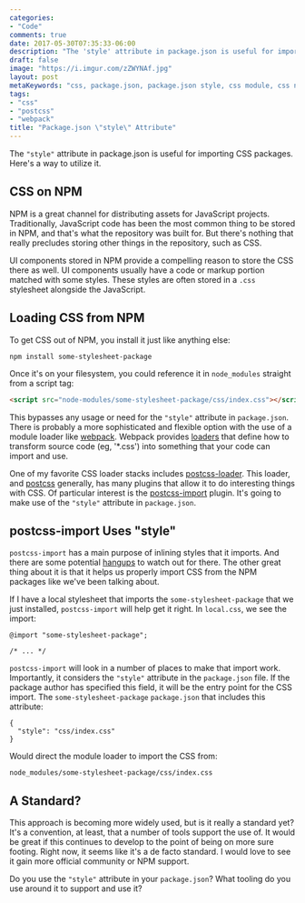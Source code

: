 ```yaml
---
categories:
- "Code"
comments: true
date: 2017-05-30T07:35:33-06:00
description: "The 'style' attribute in package.json is useful for importing CSS packages."
draft: false
image: "https://i.imgur.com/zZWYNAf.jpg"
layout: post
metaKeywords: "css, package.json, package.json style, css module, css npm package, css package, entry point"
tags:
- "css"
- "postcss"
- "webpack"
title: "Package.json \"style\" Attribute"
---
```


The `"style"` attribute in package.json is useful for importing CSS packages.  Here's a way to utilize it.

<!--more-->

## CSS on NPM

NPM is a great channel for distributing assets for JavaScript projects.  Traditionally, JavaScript code has been the most common thing to be stored in NPM, and that's what the repository was built for.  But there's nothing that really precludes storing other things in the repository, such as CSS.

UI components stored in NPM provide a compelling reason to store the CSS there as well.  UI components usually have a code or markup portion matched with some styles.  These styles are often stored in a `.css` stylesheet alongside the JavaScript. 

## Loading CSS from NPM

To get CSS out of NPM, you install it just like anything else:

```
npm install some-stylesheet-package
```

Once it's on your filesystem, you could reference it in `node_modules` straight from a script tag:

```html
<script src="node-modules/some-stylesheet-package/css/index.css"></script>
```

This bypasses any usage or need for the `"style"` attribute in `package.json`. There is probably a more sophisticated and flexible option with the use of a module loader like [webpack](https://webpack.js.org/).  Webpack provides [loaders](https://webpack.js.org/concepts/loaders/) that define how to transform source code (eg, '*.css') into something that your code can import and use.  

One of my favorite CSS loader stacks includes [postcss-loader](https://github.com/postcss/postcss-loader).  This loader, and [postcss](https://github.com/postcss/postcss) generally, has many plugins that allow it to do interesting things with CSS.  Of particular interest is the [postcss-import](https://github.com/postcss/postcss-import) plugin.  It's going to make use of the `"style"` attribute in `package.json`.

## postcss-import Uses "style"

`postcss-import` has a main purpose of inlining styles that it imports.  And there are some potential [hangups](/post/css-module-selectors-pileup-with-postcss-import/) to watch out for there.  The other great thing about it is that it helps us properly import CSS from the NPM packages like we've been talking about.

If I have a local stylesheet that imports the `some-stylesheet-package` that we just installed, `postcss-import` will help get it right.  In `local.css`, we see the import:

```
@import "some-stylesheet-package";

/* ... */
```

`postcss-import` will look in a number of places to make that import work.  Importantly, it considers the `"style"` attribute in the `package.json` file.  If the package author has specified this field, it will be the entry point for the CSS import.  The `some-stylesheet-package` `package.json` that includes this attribute:

```
{
  "style": "css/index.css"
}
```

Would direct the module loader to import the CSS from:

```
node_modules/some-stylesheet-package/css/index.css
```

## A Standard?

This approach is becoming more widely used, but is it really a standard yet?  It's a convention, at least, that a number of tools support the use of.  It would be great if this continues to develop to the point of being on more sure footing.  Right now, it seems like it's a de facto standard.  I would love to see it gain more official community or NPM support.

Do you use the `"style"` attribute in your `package.json`?  What tooling do you use around it to support and use it?
